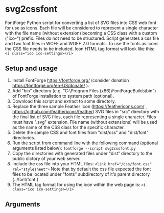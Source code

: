 # svg2cssfont
 FontForge Python script for converting a list of SVG files into CSS web font for use as icons.
 Each file will be considered to represent a single character with the file name (without extension) becoming a CSS class with a custom ("ico-") prefix.
 Files do not need to be structured.
 Script generates a css file and two font files in WOFF and WOFF 2.0 formats.
 To use the fonts as icons the CSS file needs to be included.
 Icon HTML tag format will look like this:
 `<i class="ico ico-settings></i>`

## Setup and usage

1. Install FontForge https://fontforge.org/ (consider donation https://fontforge.org/en-US/donate/ ).
2. Add "bin" directory (e.g. "C:\Program Files (x86)\FontForgeBuilds\bin") of FontForge installation to system path (optional).
3. Download this script and extract to some directory.
4. Replace the three sample Feather Icon (https://feathericons.com/ , https://github.com/feathericons/feather) SVG files in "src" directory with the final list of SVG files, each file representing a single character. Files must have ".svg" extension. File name (without extensions) will be used as the name of the CSS class for the specific character. 
5. Delete the sample CSS and font files from "dist/css" and "dist/font" directories.
6. Run the script from command line with the following command (optional arguments listed below):
`fontforge --script svg2cssfont.py`
7. Copy the directories with generated files under "dist" directory to the public dictory of your web server.
8. Include the css file into your HTML files:
`<link href="/css/font.css" rel="stylesheet">`
Note that by default the css file expected the font files to be located under "fonts" subdirectory of it's parent directory (../font/font.)
9. The HTML tag format for using the icon within the web page is:
 `<i class="ico ico-settings></i>`

## Arguments